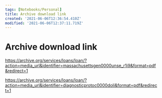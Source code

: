 ```yaml
---
tags: [Notebooks/Personal]
title: Archive download link
created: '2021-06-06T12:36:54.410Z'
modified: '2021-06-06T12:37:11.719Z'
---
```


# Archive download link

https://archive.org/services/loans/loan/?action=media_url&identifier=massachusettsgen0000unse_r1i9&format=pdf&redirect=1

https://archive.org/services/loans/loan/?action=media_url&identifier=diagnosticprotoc0000doli&format=pdf&redirect=1
